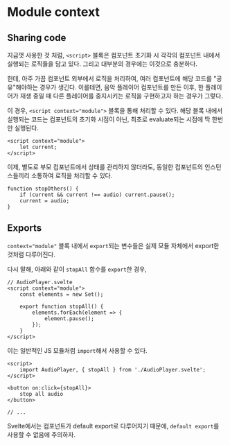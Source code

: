 # Module context

## Sharing code

지금껏 사용한 것 처럼, `<script>` 블록은 컴포넌트 초기화 시 각각의 컴포넌트 내에서 실행되는 로직들을 담고 있다. 그리고 대부분의 경우에는 이것으로 충분하다.

헌데, 아주 가끔 컴포넌트 외부에서 로직을 처리하여, 여러 컴포넌트에 해당 코드를 "공유"해야하는 경우가 생긴다. 이를테면, 음악 플레이어 컴포넌트를 만든 이후, 한 플레이어가 재생 중일 때 다른 플레이어를 중지시키는 로직을 구현하고자 하는 경우가 그렇다.

이 경우, `<script context="module">` 블록을 통해 처리할 수 있다. 해당 블록 내에서 실행되는 코드는 컴포넌트의 초기화 시점이 아닌, 최초로 evaluate되는 시점에 딱 한번만 실행된다.

```svelte
<script context="module">
	let current;
</script>
```

이제, 별도로 부모 컴포넌트에서 상태를 관리하지 않더라도, 동일한 컴포넌트의 인스턴스들끼리 소통하여 로직을 처리할 수 있다.

```svelte
function stopOthers() {
	if (current && current !== audio) current.pause();
	current = audio;
}
```

## Exports

`context="module"` 블록 내에서 `export`되는 변수들은 실제 모듈 자체에서 export한 것처럼 다루어진다.

다시 말해, 아래와 같이 `stopAll` 함수를 `export`한 경우,

```svelte
// AudioPlayer.svelte
<script context="module">
	const elements = new Set();

	export function stopAll() {
		elements.forEach(element => {
			element.pause();
		});
	}
</script>
```

이는 일반적인 JS 모듈처럼 `import`해서 사용할 수 있다.

```svelte
<script>
	import AudioPlayer, { stopAll } from './AudioPlayer.svelte';
</script>

<button on:click={stopAll}>
	stop all audio
</button>

// ...
```

Svelte에서는 컴포넌트가 default export로 다루어지기 때문에, `default export`를 사용할 수 없음에 주의하자.
